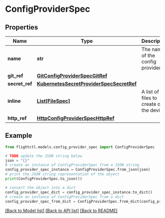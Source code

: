 # ConfigProviderSpec


## Properties

Name | Type | Description | Notes
------------ | ------------- | ------------- | -------------
**name** | **str** | The name of the config provider. | 
**git_ref** | [**GitConfigProviderSpecGitRef**](GitConfigProviderSpecGitRef.md) |  | 
**secret_ref** | [**KubernetesSecretProviderSpecSecretRef**](KubernetesSecretProviderSpecSecretRef.md) |  | 
**inline** | [**List[FileSpec]**](FileSpec.md) | A list of files to create on the device. | 
**http_ref** | [**HttpConfigProviderSpecHttpRef**](HttpConfigProviderSpecHttpRef.md) |  | 

## Example

```python
from flightctl.models.config_provider_spec import ConfigProviderSpec

# TODO update the JSON string below
json = "{}"
# create an instance of ConfigProviderSpec from a JSON string
config_provider_spec_instance = ConfigProviderSpec.from_json(json)
# print the JSON string representation of the object
print(ConfigProviderSpec.to_json())

# convert the object into a dict
config_provider_spec_dict = config_provider_spec_instance.to_dict()
# create an instance of ConfigProviderSpec from a dict
config_provider_spec_from_dict = ConfigProviderSpec.from_dict(config_provider_spec_dict)
```
[[Back to Model list]](../README.md#documentation-for-models) [[Back to API list]](../README.md#documentation-for-api-endpoints) [[Back to README]](../README.md)


